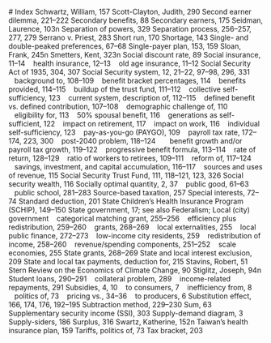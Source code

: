 \# Index Schwartz, William, 157 Scott-Clayton, Judith, 290 Second earner dilemma, 221–222 Secondary benefits, 88 Secondary earners, 175 Seidman, Laurence, 103n Separation of powers, 329 Separation process, 256–257, 277, 279 Serrano v. Priest, 283 Short run, 170 Shortage, 143 Single- and double-peaked preferences, 67–68 Single-payer plan, 153, 159 Sloan, Frank, 245n Smetters, Kent, 323n Social discount rate, 89 Social insurance, 11–14    health insurance, 12–13    old age insurance, 11–12 Social Security Act of 1935, 304, 307 Social Security system, 12, 21–22, 97–98, 296, 331    background to, 108–109    benefit bracket percentages, 114    benefits provided, 114–115    buildup of the trust fund, 111–112    collective self-sufficiency, 123    current system, description of, 112–115    defined benefit vs. defined contribution, 107–108    demographic challenge of, 110    eligibility for, 113    50% spousal benefit, 116    generations as self-sufficient, 122    impact on retirement, 117    impact on work, 116    individual self-sufficiency, 123    pay-as-you-go (PAYGO), 109    payroll tax rate, 172–174, 223, 300    post-2040 problem, 118–124       benefit growth and/or payroll tax growth, 119–122    progressive benefit formula, 113–114    rate of return, 128–129    ratio of workers to retirees, 109–111    reform of, 117–124    savings, investment, and capital accumulation, 116–117    sources and uses of revenue, 115 Social Security Trust Fund, 111, 118–121, 123, 326 Social security wealth, 116 Socially optimal quantity, 2, 37    public good, 61–63    public school, 281–283 Source-based taxation, 257 Special interests, 72–74 Standard deduction, 201 State Children’s Health Insurance Program (SCHIP), 149–150 State government, 17; see also Federalism; Local (city) government    categorical matching grant, 255–256    efficiency plus redistribution, 259–260    grants, 268–269    local externalities, 255    local public finance, 272–273    low-income city residents, 259    redistribution of income, 258–260    revenue/spending components, 251–252    scale economies, 255 State grants, 268–269 State and local interest exclusion, 209 State and local tax payments, deduction for, 215 Stavins, Robert, 51 Stern Review on the Economics of Climate Change, 90 Stiglitz, Joseph, 94n Student loans, 290–291    collateral problem, 289    income-related repayments, 291 Subsidies, 4, 10    to consumers, 7    inefficiency from, 8    politics of, 73    pricing vs., 34–36    to producers, 6 Substitution effect, 166, 174, 176, 192–195 Subtraction method, 229–230 Sum, 63 Supplementary security income (SSI), 303 Supply-demand diagram, 3 Supply-siders, 186 Surplus, 316 Swartz, Katherine, 152n Taiwan’s health insurance plan, 159 Tariffs, politics of, 73 Tax bracket, 203